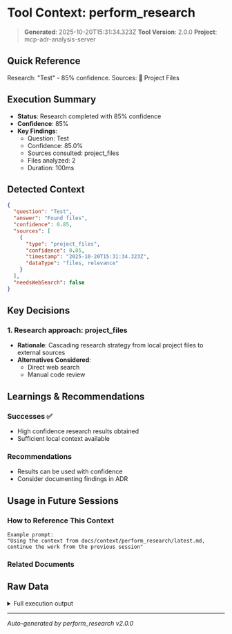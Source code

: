 # Tool Context: perform_research

> **Generated**: 2025-10-20T15:31:34.323Z
> **Tool Version**: 2.0.0
> **Project**: mcp-adr-analysis-server

## Quick Reference

Research: "Test" - 85% confidence. Sources: 📁 Project Files

## Execution Summary

- **Status**: Research completed with 85% confidence
- **Confidence**: 85%
- **Key Findings**:
  - Question: Test
  - Confidence: 85.0%
  - Sources consulted: project_files
  - Files analyzed: 2
  - Duration: 100ms

## Detected Context

```json
{
  "question": "Test",
  "answer": "Found files",
  "confidence": 0.85,
  "sources": [
    {
      "type": "project_files",
      "confidence": 0.85,
      "timestamp": "2025-10-20T15:31:34.323Z",
      "dataType": "files, relevance"
    }
  ],
  "needsWebSearch": false
}
```

## Key Decisions

### 1. Research approach: project_files

- **Rationale**: Cascading research strategy from local project files to external sources
- **Alternatives Considered**:
  - Direct web search
  - Manual code review

## Learnings & Recommendations

### Successes ✅

- High confidence research results obtained
- Sufficient local context available

### Recommendations

- Results can be used with confidence
- Consider documenting findings in ADR

## Usage in Future Sessions

### How to Reference This Context

```text
Example prompt:
"Using the context from docs/context/perform_research/latest.md,
continue the work from the previous session"
```

### Related Documents

## Raw Data

<details>
<summary>Full execution output</summary>

```json
{
  "research": {
    "answer": "Found files",
    "confidence": 0.85,
    "sources": [
      {
        "type": "project_files",
        "data": {
          "files": ["src/index.ts", "src/utils.ts"],
          "relevance": {
            "src/index.ts": 0.9,
            "src/utils.ts": 0.8
          }
        },
        "confidence": 0.85,
        "timestamp": "2025-10-20T15:31:34.323Z"
      }
    ],
    "needsWebSearch": false,
    "metadata": {
      "duration": 100,
      "sourcesQueried": ["project_files"],
      "filesAnalyzed": 2
    }
  }
}
```

</details>

---

_Auto-generated by perform_research v2.0.0_
